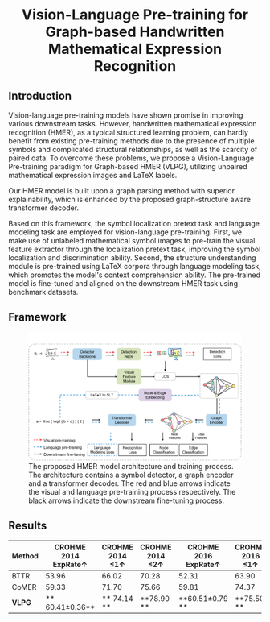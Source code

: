 <div align="center">    
 
# Vision-Language Pre-training for Graph-based Handwritten Mathematical Expression Recognition

</div>

## Introduction
Vision-language pre-training models have shown promise in improving various downstream tasks. However, handwritten mathematical expression recognition (HMER), as a typical structured learning problem, can hardly benefit from existing pre-training methods due to the presence of multiple symbols and complicated structural relationships, as well as the scarcity of paired data. To overcome these problems, we propose a Vision-Language Pre-training paradigm for Graph-based HMER (VLPG), utilizing unpaired mathematical expression images and LaTeX labels. 

Our HMER model is built upon a graph parsing method with superior explainability, which is enhanced by the proposed graph-structure aware transformer decoder.

Based on this framework, the symbol localization pretext task and language modeling task are employed for vision-language pre-training. First, we make use of unlabeled mathematical symbol images to pre-train the visual feature extractor through the localization pretext task, improving the symbol localization and discrimination ability. Second, the structure understanding module is pre-trained using LaTeX corpora through language modeling task, which promotes the model's context comprehension ability. The pre-trained model is fine-tuned and aligned on the downstream HMER task using benchmark datasets. 


## Framework
<figure>
    <img src="framework.png" alt="framework">
    <figcaption>The proposed HMER model architecture and training process. The architecture contains a symbol detector, a graph encoder and a transformer decoder. The red and blue arrows indicate the visual and language pre-training process respectively. The black arrows indicate the downstream fine-tuning process.</figcaption>
</figure>

## Results
| Method | CROHME 2014 ExpRate↑ | CROHME 2014 ≤1↑ | CROHME 2014 ≤2↑ | CROHME 2016 ExpRate↑ | CROHME 2016 ≤1↑ | CROHME 2016 ≤2↑ | CROHME 2019 ExpRate↑ | CROHME 2019 ≤1↑ | CROHME 2019 ≤2↑ |
|--------|----------------------|-----------------|-----------------|----------------------|-----------------|-----------------|----------------------|-----------------|-----------------|
| BTTR   | 53.96                | 66.02           | 70.28           | 52.31                | 63.90           | 68.61           | 52.96                | 65.97           | 69.14           |
| CoMER  | 59.33                | 71.70           | 75.66           | 59.81                | 74.37           | 80.03           | 62.97                | 77.40           | 81.40           |
| **VLPG** | ** 60.41±0.36**    | ** 74.14 **     | **78.90 **      | **60.51±0.79  **     | **75.50 **      | **79.86 **      | ** 62.34±0.30**      | **76.81 **      | **81.15 **      |



